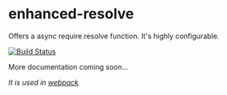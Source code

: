 # enhanced-resolve

Offers a async require.resolve function. It's highly configurable.

[![Build Status](https://secure.travis-ci.org/webpack/enhanced-resolve.png?branch=master)](http://travis-ci.org/webpack/enhanced-resolve)

More documentation coming soon...

*It is used in [webpack](/webpack/webpack)*